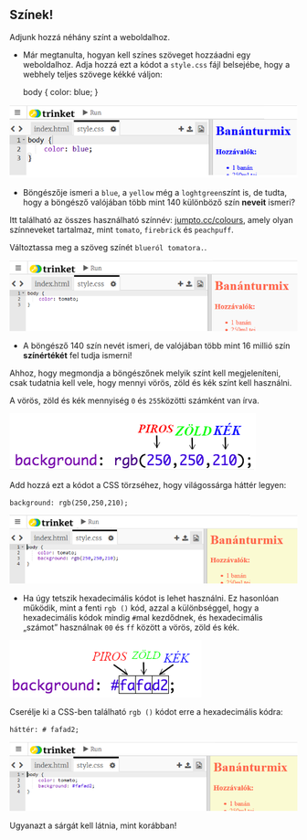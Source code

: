 ## Színek!

Adjunk hozzá néhány színt a weboldalhoz.

+ Már megtanulta, hogyan kell színes szöveget hozzáadni egy weboldalhoz. Adja hozzá ezt a kódot a `style.css` fájl belsejébe, hogy a webhely teljes szövege kékké váljon:

    body {
        color: blue;
    }
    

![screenshot](images/recipe-blue.png)

+ Böngészője ismeri a `blue`, a `yellow` még a `loghtgreen`színt is, de tudta, hogy a böngésző valójában több mint 140 különböző szín **neveit** ismeri?

Itt található az összes használható színnév: [jumpto.cc/colours](http://jumpto.cc/colours), amely olyan színneveket tartalmaz, mint `tomato`, `firebrick` és `peachpuff`.

Változtassa meg a szöveg színét `blueról tomatora.`.

![képernyőkép](images/recipe-tomato.png)

+ A böngésző 140 szín nevét ismeri, de valójában több mint 16 millió szín **színértékét** fel tudja ismerni!

Ahhoz, hogy megmondja a böngészőnek melyik színt kell megjeleníteni, csak tudatnia kell vele, hogy mennyi vörös, zöld és kék színt kell használni.

A vörös, zöld és kék mennyiség `0` és `255`közötti számként van írva.

![screenshot](images/recipe-rgb-img.png)

Add hozzá ezt a kódot a CSS törzséhez, hogy világossárga háttér legyen:

    background: rgb(250,250,210);
    

![screenshot](images/recipe-rgb.png)

+ Ha úgy tetszik hexadecimális kódot is lehet használni. Ez hasonlóan működik, mint a fenti `rgb ()` kód, azzal a különbséggel, hogy a hexadecimális kódok mindig `#`mal kezdődnek, és hexadecimális „számot” használnak `00` és `ff` között a vörös, zöld és kék.

![screenshot](images/recipe-hex-img.png)

Cserélje ki a CSS-ben található `rgb ()` kódot erre a hexadecimális kódra:

    háttér: # fafad2;
    

![screenshot](images/recipe-hex.png)

Ugyanazt a sárgát kell látnia, mint korábban!
